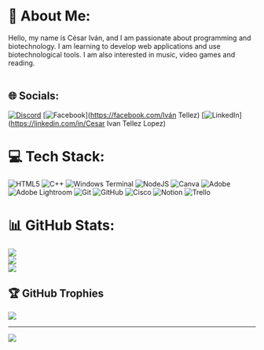 # 💫 About Me:
Hello, my name is César Iván, and I am passionate about programming and biotechnology. I am learning to develop web applications and use biotechnological tools. I am also interested in music, video games and reading.<br><br>


## 🌐 Socials:
[![Discord](https://img.shields.io/badge/Discord-%237289DA.svg?logo=discord&logoColor=white)](https://discord.gg/ivan_tellop) [![Facebook](https://img.shields.io/badge/Facebook-%231877F2.svg?logo=Facebook&logoColor=white)](https://facebook.com/Iván Tellez) [![LinkedIn](https://img.shields.io/badge/LinkedIn-%230077B5.svg?logo=linkedin&logoColor=white)](https://linkedin.com/in/Cesar Ivan Tellez Lopez) 

# 💻 Tech Stack:
![HTML5](https://img.shields.io/badge/html5-%23E34F26.svg?style=for-the-badge&logo=html5&logoColor=white) ![C++](https://img.shields.io/badge/c++-%2300599C.svg?style=for-the-badge&logo=c%2B%2B&logoColor=white) ![Windows Terminal](https://img.shields.io/badge/Windows%20Terminal-%234D4D4D.svg?style=for-the-badge&logo=windows-terminal&logoColor=white) ![NodeJS](https://img.shields.io/badge/node.js-6DA55F?style=for-the-badge&logo=node.js&logoColor=white) ![Canva](https://img.shields.io/badge/Canva-%2300C4CC.svg?style=for-the-badge&logo=Canva&logoColor=white) ![Adobe](https://img.shields.io/badge/adobe-%23FF0000.svg?style=for-the-badge&logo=adobe&logoColor=white) ![Adobe Lightroom](https://img.shields.io/badge/Adobe%20Lightroom-31A8FF.svg?style=for-the-badge&logo=Adobe%20Lightroom&logoColor=white) ![Git](https://img.shields.io/badge/git-%23F05033.svg?style=for-the-badge&logo=git&logoColor=white) ![GitHub](https://img.shields.io/badge/github-%23121011.svg?style=for-the-badge&logo=github&logoColor=white) ![Cisco](https://img.shields.io/badge/cisco-%23049fd9.svg?style=for-the-badge&logo=cisco&logoColor=black) ![Notion](https://img.shields.io/badge/Notion-%23000000.svg?style=for-the-badge&logo=notion&logoColor=white) ![Trello](https://img.shields.io/badge/Trello-%23026AA7.svg?style=for-the-badge&logo=Trello&logoColor=white)
# 📊 GitHub Stats:
![](https://github-readme-stats.vercel.app/api?username=ivantellop&theme=dark&hide_border=false&include_all_commits=false&count_private=false)<br/>
![](https://github-readme-streak-stats.herokuapp.com/?user=ivantellop&theme=dark&hide_border=false)<br/>
![](https://github-readme-stats.vercel.app/api/top-langs/?username=ivantellop&theme=dark&hide_border=false&include_all_commits=false&count_private=false&layout=compact)

## 🏆 GitHub Trophies
![](https://github-profile-trophy.vercel.app/?username=ivantellop&theme=blue_navy&no-frame=false&no-bg=false&margin-w=4)

---
[![](https://visitcount.itsvg.in/api?id=ivantellop&icon=0&color=1)](https://visitcount.itsvg.in)

<!-- Proudly created with GPRM ( https://gprm.itsvg.in ) -->


<!--
**ivantellop/Ivantellop** is a ✨ _special_ ✨ repository because its `README.md` (this file) appears on your GitHub profile.

Here are some ideas to get you started:

- 🔭 I’m currently working on ...
- 🌱 I’m currently learning ...
- 👯 I’m looking to collaborate on ...
- 🤔 I’m looking for help with ...
- 💬 Ask me about ...
- 📫 How to reach me: ...
- 😄 Pronouns: ...
- ⚡ Fun fact: ...
-->
